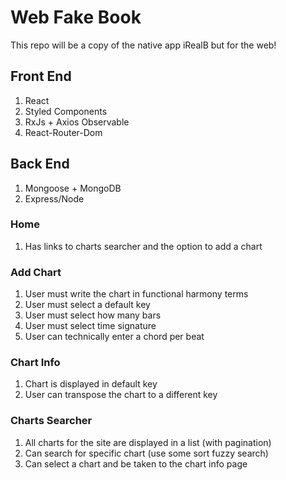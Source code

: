 # Web Fake Book

This repo will be a copy of the native app iRealB but for the web!

## Front End

1. React
2. Styled Components
3. RxJs + Axios Observable
4. React-Router-Dom

## Back End

1. Mongoose + MongoDB
2. Express/Node

### Home

1. Has links to charts searcher and the option to add a chart

### Add Chart

1. User must write the chart in functional harmony terms
2. User must select a default key
3. User must select how many bars
4. User must select time signature
5. User can technically enter a chord per beat

### Chart Info

1. Chart is displayed in default key
2. User can transpose the chart to a different key

### Charts Searcher

1. All charts for the site are displayed in a list (with pagination)
2. Can search for specific chart (use some sort fuzzy search)
3. Can select a chart and be taken to the chart info page

